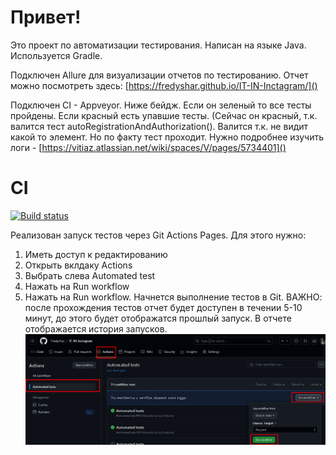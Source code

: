 # Привет! 
Это проект по автоматизации тестирования.
Написан на языке Java. Используется Gradle.

Подключен Allure для визуализации отчетов по тестированию. Отчет можно посмотреть здесь: [https://fredyshar.github.io/IT-IN-Inctagram/]()

Подключен CI - Appveyor. Ниже бейдж. Если он зеленый то все тесты пройдены. Если красный есть упавшие тесты.
(Сейчас он красный, т.к. валится тест autoRegistrationAndAuthorization(). Валится т.к. не видит какой то элемент. Но по факту тест проходит. Нужно подробнее изучить логи - [https://vitiaz.atlassian.net/wiki/spaces/V/pages/5734401]()
# CI
[![Build status](https://ci.appveyor.com/api/projects/status/q20gws5q56ttccy3/branch/main?svg=true)](https://ci.appveyor.com/project/Fredyshar/it-in-inctagram/branch/main)

Реализован запуск тестов через Git Actions Pages. Для этого нужно:
1. Иметь доступ к редактированию
2. Открыть вклдаку Actions
3. Выбрать слева Automated test
4. Нажать на Run workflow
5. Нажать на Run workflow.
Начнется выполнение тестов в Git. 
ВАЖНО: после прохождения тестов отчет будет доступен в течении 5-10 минут, до этого будет отображатся прошлый запуск. В отчете отображается история запусков.
![img.png](img.png)

